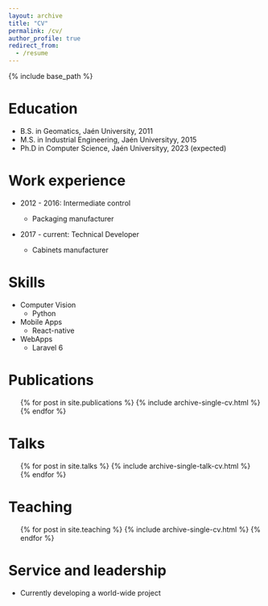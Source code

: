 ```yaml
---
layout: archive
title: "CV"
permalink: /cv/
author_profile: true
redirect_from:
  - /resume
---
```


{% include base_path %}

Education
======
* B.S. in Geomatics, Jaén University, 2011
* M.S. in Industrial Engineering, Jaén Universityy, 2015
* Ph.D in Computer Science, Jaén Universityy, 2023 (expected)

Work experience
======
* 2012 - 2016: Intermediate control
  * Packaging manufacturer

* 2017 - current: Technical Developer
  * Cabinets manufacturer

Skills
======
* Computer Vision
  * Python
* Mobile Apps
  * React-native
* WebApps
  * Laravel 6

Publications
======
  <ul>{% for post in site.publications %}
    {% include archive-single-cv.html %}
  {% endfor %}</ul>

Talks
======
  <ul>{% for post in site.talks %}
    {% include archive-single-talk-cv.html %}
  {% endfor %}</ul>

Teaching
======
  <ul>{% for post in site.teaching %}
    {% include archive-single-cv.html %}
  {% endfor %}</ul>

Service and leadership
======
* Currently developing a world-wide project
